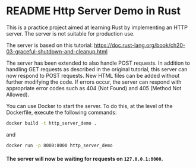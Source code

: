# README Http Server Demo in Rust

This is a practice project aimed at learning Rust by implementing an HTTP server. The server is not suitable for production use.

The server is based on this tutorial: https://doc.rust-lang.org/book/ch20-03-graceful-shutdown-and-cleanup.html

The server has been extended to also handle POST requests. In addition to handling GET requests as described in the original tutorial, this server can now respond to POST requests. New HTML files can be added without further modifying the code. If errors occur, the server can respond with appropriate error codes such as 404 (Not Found) and 405 (Method Not Allowed).

You can use Docker to start the server. To do this, at the level of the Dockerfile, execute the following commands:

```bash
docker build -t http_server_demo .
```

and

```bash
docker run -p 8000:8000 http_server_demo
```

#### The server will now be waiting for requests on `127.0.0.1:8000`.
